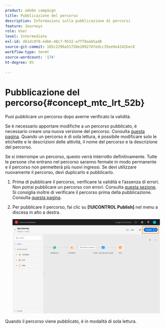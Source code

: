 ```yaml
---
product: adobe campaign
title: Pubblicazione del percorso
description: Informazioni sulla pubblicazione di percorsi
feature: Journeys
role: User
level: Intermediate
exl-id: d61dc9f8-e4bb-48c7-9532-a7ff8aab5ad8
source-git-commit: 185c2296a51f58e2092787edcc35ee9e4242bec8
workflow-type: tm+mt
source-wordcount: '174'
ht-degree: 8%

---
```


# Pubblicazione del percorso{#concept_mtc_lrt_52b}

Puoi pubblicare un percorso dopo averne verificato la validità.

Se è necessario apportare modifiche a un percorso pubblicato, è necessario creare una nuova versione del percorso. Consulta [questa pagina](../building-journeys/journey-versions.md). Quando un percorso è di sola lettura, è possibile modificare solo le etichette e le descrizioni delle attività, il nome del percorso e la descrizione del percorso.

Se si interrompe un percorso, questo verrà interrotto definitivamente. Tutte le persone che entrano nel percorso saranno fermate in modo permanente e il percorso non permetterà più nuovi ingressi. Se devi utilizzare nuovamente il percorso, devi duplicarlo e pubblicarlo.

1. Prima di pubblicare il percorso, verificane la validità e l’assenza di errori. Non potrai pubblicare un percorso con errori. Consulta [questa sezione](../about/troubleshooting.md#section_h3q_kqk_fhb). Si consiglia inoltre di verificare il percorso prima della pubblicazione. Consulta [questa pagina](../building-journeys/testing-the-journey.md).
1. Per pubblicare il percorso, fai clic su **[!UICONTROL Publish]** nel menu a discesa in alto a destra.

   ![](../assets/journeyuc1_18.png)

Quando il percorso viene pubblicato, è in modalità di sola lettura.
